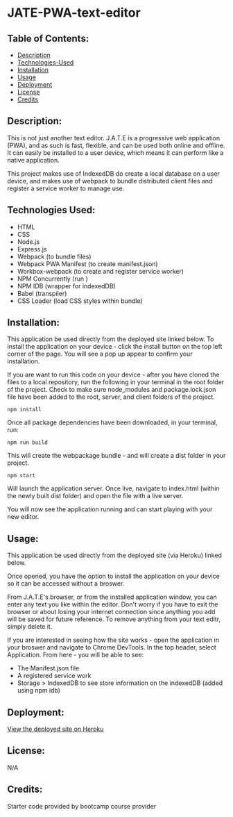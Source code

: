 # JATE-PWA-text-editor

## Table of Contents:

- [Description](#description)
- [Technologies-Used](#technologies-used)
- [Installation](#installation)
- [Usage](#usage)
- [Deployment](#deployment)
- [License](#license)
- [Credits](#credits)

## Description:

This is not just another text editor. J.A.T.E is a progressive web application (PWA), and as such is fast, flexible, and can be used both online and offline. It can easily be installed to a user device, which means it can perform like a native application. 

This project makes use of IndexedDB do create a local database on a user device, and makes use of webpack to bundle distributed client files and register a service worker to manage use. 

## Technologies Used:

- HTML
- CSS
- Node.js
- Express.js
- Webpack (to bundle files)
- Webpack PWA Manifest (to create manifest.json)
- Workbox-webpack (to create and register service worker)
- NPM Concurrently (run )
- NPM IDB (wrapper for indexedDB)
- Babel (transpiler)
- CSS Loader (load CSS styles within bundle)

## Installation:

This application be used directly from the deployed site linked below. To install the application on your device - click the install button on the top left corner of the page. You will see a pop up appear to confirm your installation.

If you are want to run this code on your device - after you have cloned the files to a local repository, run the following in your terminal in the root folder of the project. Check to make sure node_modules and package.lock.json file have been added to the root, server, and client folders of the project.

```
npm install
```
Once all package dependencies have been downloaded, in your terminal, run:
```
npm run build
```
This will create the webpackage bundle - and will create a dist folder in your project. 

```
npm start
```
Will launch the application server. Once live, navigate to index.html (within the newly built dist folder) and open the file with a live server. 

You will now see the application running and can start playing with your new editor.

## Usage:

This application be used directly from the deployed site (via Heroku) linked below. 

Once opened, you have the option to install the application on your device so it can be accessed without a broswer. 

From J.A.T.E's browser, or from the installed application window, you can enter any text you like within the editor. Don't worry if you have to exit the browser or about losing your internet connection since anything you add will be saved for future reference. To remove anything from your text editr, simply delete it.  

If you are interested in seeing how the site works - open the application in your broswer and navigate to Chrome DevTools. In the top header, select Application. From here - you will be able to see:
- The Manifest.json file 
- A registered service work
- Storage > IndexedDB to see store information on the indexedDB (added using npm idb)

## Deployment:

[View the deployed site on Heroku](https://cryptic-dawn-25124.herokuapp.com/)

## License:

N/A

## Credits:

Starter code provided by bootcamp course provider

